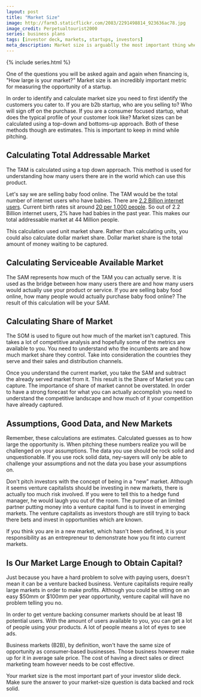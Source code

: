```yaml
---
layout: post
title: "Market Size"
image: http://farm3.staticflickr.com/2083/2291498814_923636ac78.jpg
image_credit: Perpetualtourist2000
series: business plans
tags: [investor deck, markets, startups, investors]
meta_description: Market size is arguablly the most important thing when deciding to build a business. How do you go about calculating your market size?
---
```


{% include series.html %}

One of the questions you will be asked again and again when financing is, "How large is your market?" Market size is an incredibly important metric for measuring the opportunity of a startup.

In order to identify and calculate market size you need to first identify the customers you cater to. If you are b2b startup, who are you selling to? Who will sign off on the purchase. If you are a consumer focused startup, what does the typical profile of your customer look like? Market sizes can be calculated using a top-down and bottoms-up approach. Both of these methods though are estimates. This is important to keep in mind while pitching.

Calculating Total Addressable Market
----------------------------------------------------
The TAM is calculated using a top down approach. This method is used for understanding how many users there are in the world which can use this product.

Let's say we are selling baby food online. The TAM would be the total number of internet users who have babies. There are [2.2 Billion internet users](http://www.internetworldstats.com/stats.htm). Current birth rates sit around [20 per 1,000 people](http://www.indexmundi.com/g/g.aspx?c=xx&v=25). So out of 2.2 Billion internet users, 2% have had babies in the past year. This makes our total addressable market at 44 Million people.

This calculation used unit market share. Rather than calculating units, you could also calculate dollar market share. Dollar market share is the total amount of money waiting to be captured.

Calculating Serviceable Available Market
---------------------------------------------------------
The SAM represents how much of the TAM you can actually serve. It is used as the bridge between how many users there are and how many users would actually use your product or service. If you are selling baby food online, how many people would actually purchase baby food online? The result of this calculation will be your SAM.

Calculating Share of Market
----------------------------------------
The SOM is used to figure out how much of the market isn't captured. This takes a lot of competitive analysis and hopefully some of the metrics are available to you. You need to understand who the incumbents are and how much market share they control. Take into consideration the countries they serve and their sales and distribution channels.

Once you understand the current market, you take the SAM and subtract the already served market from it. This result is the Share of Market you can capture. The importance of share of market cannot be overstated. In order to have a strong forecast for what you can actually accomplish you need to understand the competitive landscape and how much of it your competition have already captured.

Assumptions, Good Data, and New Markets
---------------------------------------------------------------
Remember, these calculations are estimates. Calculated guesses as to how large the opportunity is. When pitching these numbers realize you will be challenged on your assumptions. The data you use should be rock solid and unquestionable. If you use rock solid data, ney-sayers will only be able to challenge your assumptions and not the data you base your assumptions on.

Don't pitch investors with the concept of being in a "new" market. Although it seems venture capitalists should be investing in new markets, there is actually too much risk involved. If you were to tell this to a hedge fund manager, he would laugh you out of the room. The purpose of an limited partner putting money into a venture capital fund is to invest in emerging markets. The venture capitalists as investors though are still trying to back there bets and invest in opportunities which are known.

If you think you are in a new market, which hasn't been defined, it is your responsibility as an entrepreneur to demonstrate how you fit into current markets.

Is Our Market Large Enough to Obtain Capital?
-------------------------------------------------------------
Just because you have a hard problem to solve with paying users, doesn't mean it can be a venture backed business. Venture capitalists require really large markets in order to make profits. Although you could be sitting on an easy $50mm or $100mm per year opportunity, venture capital will have no problem telling you no.

In order to get venture backing consumer markets should be at least 1B potential users. With the amount of users available to you, you can get a lot of people using your products. A lot of people means a lot of eyes to see ads.

Business markets (B2B), by definition, won't have the same size of opportunity as consumer-based businesses. Those business however make up for it in average sale price. The cost of having a direct sales or direct marketing team however needs to be cost effective.

Your market size is the most important part of your investor slide deck. Make sure the answer to your market-size question is data backed and rock solid.
